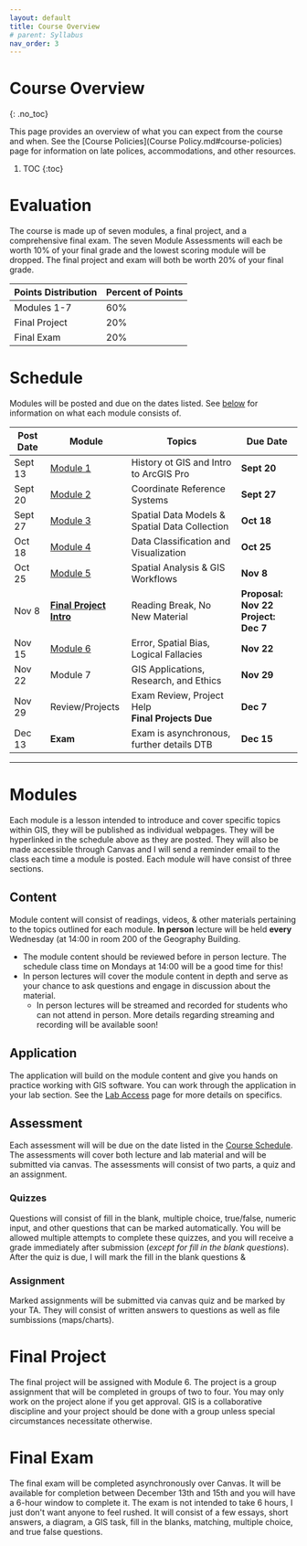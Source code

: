 ```yaml
---
layout: default
title: Course Overview
# parent: Syllabus
nav_order: 3
---
```


# Course Overview
{: .no_toc}

This page provides an overview of what you can expect from the course and when.  See the [Course Policies](Course Policy.md#course-policies) page for information on late polices, accommodations, and other resources.

1. TOC
{:toc}

# Evaluation

The course is made up of seven modules, a final project, and a comprehensive final exam.  The seven Module Assessments will each be worth 10% of your final grade and the lowest scoring module will be dropped.  The final project and exam will both be worth 20% of your final grade.

| Points Distribution | Percent of Points |
|---------------------|-------------------|
| Modules 1-7         | 60%               |
| Final Project       | 20%               |
| Final Exam          | 20%               |

# Schedule

Modules will be posted and due on the dates listed.  See [below](#modules) for information on what each module consists of.

|Post Date|                                     Module                                     |                      Topics                       |               Due Date               |
|---------|--------------------------------------------------------------------------------|---------------------------------------------------|--------------------------------------|
|Sept 13  |[Module 1](https://june-skeeter.github.io/Module1_GEOS270/)                     |History ot GIS and Intro to ArcGIS Pro             |**Sept 20**                           |
|Sept 20  |[Module 2](https://june-skeeter.github.io/Module2_GEOS270/)                     |Coordinate Reference Systems                       |**Sept 27**                           |
|Sept 27  |[Module 3](https://june-skeeter.github.io/Module3_GEOS270/)                     |Spatial Data Models & Spatial Data Collection      |**Oct 18**                            |
|Oct 18   |[Module 4](https://june-skeeter.github.io/Module4_GEOS270/)                     |Data Classification and Visualization              |**Oct 25**                            |
|Oct 25   |[Module 5](https://june-skeeter.github.io/Module5_GEOS270/)                     |Spatial Analysis & GIS Workflows                   |**Nov 8**                             |
|Nov 8    |[**Final Project Intro**](https://june-skeeter.github.io/FinalProjects_GEOS270/)|Reading Break, No New Material                     |**Proposal: Nov 22<br>Project: Dec 7**|
|Nov 15   |[Module 6](https://june-skeeter.github.io/Module6_GEOS270/)                     |Error, Spatial Bias, Logical Fallacies             |**Nov 22**                            |
|Nov 22   |Module 7                                                                        |GIS Applications, Research, and Ethics             |**Nov 29**                            |
|Nov 29   |Review/Projects                                                                 |Exam Review, Project Help<br>**Final Projects Due**|**Dec 7**                             |
|Dec 13   |**Exam**                                                                        |Exam is asynchronous, further details DTB          |**Dec 15**                            |


---

# Modules

Each module is a lesson intended to introduce and cover specific topics within GIS, they will be published as individual webpages.  They will be hyperlinked in the schedule above as they are posted.  They will also be made accessible through Canvas and I will send a reminder email to the class each time a module is posted.  Each module will have consist of three sections.  

## Content

Module content will consist of readings, videos, & other materials pertaining to the topics outlined for each module.  **In person** lecture will be held **every** Wednesday (at 14:00 in room 200 of the Geography Building.
* The module content should be reviewed before in person lecture.  The schedule class time on Mondays at 14:00 will be a good time for this!
* In person lectures will cover the module content in depth and serve as your chance to ask questions and engage in discussion about the material.
  * In person lectures will be streamed and recorded for students who can not attend in person.  More details regarding streaming and recording will be available soon!

## Application

The application will build on the module content and give you hands on practice working with GIS software.  You can work through the application in your lab section.  See the [Lab Access](/Labs.md) page for more details on specifics. 

## Assessment

Each assessment will will be due on the date listed in the [Course Schedule](#course-schedule).  The assessments will cover both lecture and lab material and will be submitted via canvas.  The assessments will consist of two parts, a quiz and an assignment.

### Quizzes

Questions will consist of fill in the blank, multiple choice, true/false, numeric input, and other questions that can be marked automatically.  You will be allowed multiple attempts to complete these quizzes, and you will receive a grade immediately after submission (*except for fill in the blank questions*).  After the quiz is due, I will mark the fill in the blank questions &   

### Assignment

Marked assignments will be submitted via canvas quiz and be marked by your TA.  They will consist of written answers to questions as well as file sumbissions (maps/charts).


# Final Project

The final project will be assigned with Module 6.  The project is a group assignment that will be completed in groups of two to four.  You may only work on the project alone if you get approval.  GIS is a collaborative discipline and your project should be done with a group unless special circumstances necessitate otherwise.  

# Final Exam

The final exam will be completed asynchronously over Canvas. It will be available for completion between December 13th and 15th and you will have a 6-hour window to complete it.  The exam is not intended to take 6 hours, I just don't want anyone to feel rushed.  It will consist of a few essays, short answers, a diagram, a GIS task, fill in the blanks, matching, multiple choice, and true false questions.
